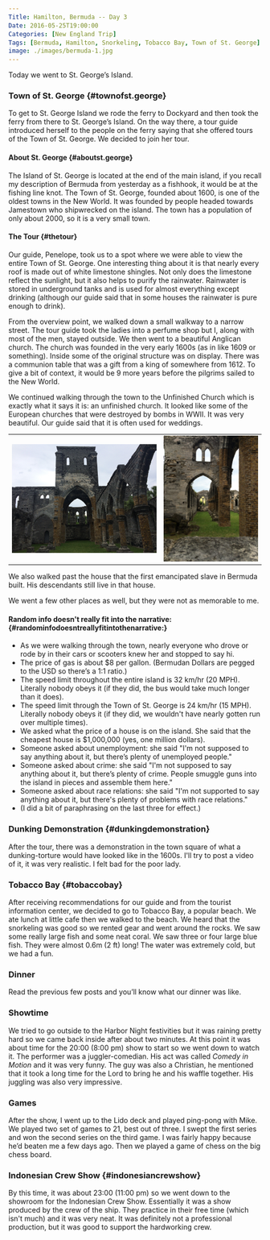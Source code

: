 ```yaml
---
Title: Hamilton, Bermuda -- Day 3
Date: 2016-05-25T19:00:00
Categories: [New England Trip]
Tags: [Bermuda, Hamilton, Snorkeling, Tobacco Bay, Town of St. George]
image: ./images/bermuda-1.jpg
---
```


Today we went to St. George’s Island.

### Town of St. George {#townofst.george}

To get to St. George Island we rode the ferry to Dockyard and then took the
ferry from there to St. George’s Island. On the way there, a tour guide
introduced herself to the people on the ferry saying that she offered tours of
the Town of St. George. We decided to join her tour.

#### About St. George {#aboutst.george}

The Island of St. George is located at the end of the main island, if you recall
my description of Bermuda from yesterday as a fishhook, it would be at the
fishing line knot. The Town of St. George, founded about 1600, is one of the
oldest towns in the New World. It was founded by people headed towards Jamestown
who shipwrecked on the island. The town has a population of only about 2000, so
it is a very small town.

#### The Tour {#thetour}

Our guide, Penelope, took us to a spot where we were able to view the entire
Town of St. George. One interesting thing about it is that nearly every roof is
made out of white limestone shingles. Not only does the limestone reflect the
sunlight, but it also helps to purify the rainwater. Rainwater is stored in
underground tanks and is used for almost everything except drinking (although
our guide said that in some houses the rainwater is pure enough to drink).

From the overview point, we walked down a small walkway to a narrow street. The
tour guide took the ladies into a perfume shop but I, along with most of the
men, stayed outside. We then went to a beautiful Anglican church. The church was
founded in the very early 1600s (as in like 1609 or something). Inside some of
the original structure was on display. There was a communion table that was a
gift from a king of somewhere from 1612. To give a bit of context, it would be 9
more years before the pilgrims sailed to the New World.

We continued walking through the town to the Unfinished Church which is exactly
what it says it is: an unfinished church. It looked like some of the European
churches that were destroyed by bombs in WWII. It was very beautiful. Our guide
said that it is often used for weddings.

<table class="gallery">
  <tr>
    <td width="60%">
      <a href="./images/bermuda-1.jpg" target="_blank">
        <img src="./images/bermuda-1.jpg" />
      </a>
    </td>
    <td width="40%">
      <a href="./images/bermuda-2.jpg" target="_blank">
        <img src="./images/bermuda-2.jpg" />
      </a>
    </td>
  </tr>
</table>

We also walked past the house that the first emancipated slave in Bermuda built.
His descendants still live in that house.

We went a few other places as well, but they were not as memorable to me.

#### Random info doesn't really fit into the narrative: {#randominfodoesntreallyfitintothenarrative:}

-   As we were walking through the town, nearly everyone who drove or rode by in
    their cars or scooters knew her and stopped to say hi.
-   The price of gas is about $8 per gallon. (Bermudan Dollars are pegged to
    the USD so there’s a 1:1 ratio.)
-   The speed limit throughout the entire island is 32 km/hr (20 MPH).
    Literally nobody obeys it (if they did, the bus would take much longer than
    it does).
-   The speed limit through the Town of St. George is 24 km/hr (15 MPH).
    Literally nobody obeys it (if they did, we wouldn't have nearly gotten run
    over multiple times).
-   We asked what the price of a house is on the island. She said that the
    cheapest house is $1,000,000 (yes, one million dollars).
-   Someone asked about unemployment: she said "I'm not supposed to say anything
    about it, but there’s plenty of unemployed people."
-   Someone asked about crime: she said "I'm not supposed to say anything about
    it, but there’s plenty of crime. People smuggle guns into the island in
    pieces and assemble them here."
-   Someone asked about race relations: she said "I'm not supported to say
    anything about it, but there's plenty of problems with race relations."
-   (I did a bit of paraphrasing on the last three for effect.)

### Dunking Demonstration {#dunkingdemonstration}

After the tour, there was a demonstration in the town square of what a
dunking-torture would have looked like in the 1600s. I'll try to post a video of
it, it was very realistic. I felt bad for the poor lady.

### Tobacco Bay {#tobaccobay}

After receiving recommendations for our guide and from the tourist information
center, we decided to go to Tobacco Bay, a popular beach. We ate lunch at little
cafe then we walked to the beach. We heard that the snorkeling was good so we
rented gear and went around the rocks. We saw some really large fish and some
neat coral. We saw three or four large blue fish. They were almost 0.6m (2 ft)
long! The water was extremely cold, but we had a fun.

### Dinner

Read the previous few posts and you’ll know what our dinner was like.

### Showtime

We tried to go outside to the Harbor Night festivities but it was raining pretty
hard so we came back inside after about two minutes. At this point it was about
time for the 20:00 (8:00 pm) show to start so we went down to watch it. The
performer was a juggler-comedian. His act was called *Comedy in Motion* and it
was very funny. The guy was also a Christian, he mentioned that it took a long
time for the Lord to bring he and his waffle together. His juggling was also
very impressive.

### Games

After the show, I went up to the Lido deck and played ping-pong with Mike. We
played two set of games to 21, best out of three. I swept the first series and
won the second series on the third game. I was fairly happy because he’d beaten
me a few days ago. Then we played a game of chess on the big chess board.

### Indonesian Crew Show {#indonesiancrewshow}

By this time, it was about 23:00 (11:00 pm) so we went down to the showroom for
the Indonesian Crew Show. Essentially it was a show produced by the crew of the
ship. They practice in their free time (which isn't much) and it was very neat.
It was definitely not a professional production, but it was good to support the
hardworking crew.
